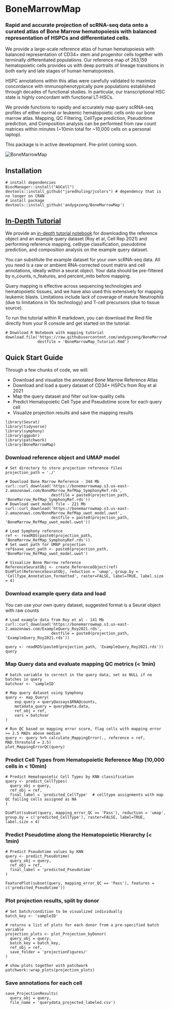 # BoneMarrowMap

### Rapid and accurate projection of scRNA-seq data onto a curated atlas of Bone Marrow hematopoiesis with balanced representation of HSPCs and differentiated cells.

We provide a large-scale reference atlas of human hematopoiesis with balanced representation of CD34+ stem and progenitor cells together with terminally differentiated populations.
Our reference map of 263,159 hematopoietic cells provides us with deep portraits of lineage transitions in both early and late stages of human hematopoiesis. 

HSPC annotations within this atlas were carefully validated to maximize concordance with immunophenotypically pure populations
established through decades of functional studies. In particular, our transcriptional HSC state is highly concordant with functional LT-HSCs.

We provide functions to rapidly and accurately map query scRNA-seq profiles of either normal or leukemic hematopoietic cells onto our bone marrow atlas. 
Mapping, QC Filtering, CellType prediction, Pseudotime prediction, and Composition analysis can be performed from raw count matrices within minutes
(~10min total for ~10,000 cells on a personal laptop).

This package is in active development. Pre-print coming soon.

![BoneMarrowMap](https://raw.githubusercontent.com/andygxzeng/BoneMarrowMap/main/inst/tutorial/BoneMarrow_ReferenceMap_Annotated.png)


## Installation

```
# install dependencies 
BiocManager::install("AUCell")
devtools::install_github("jaredhuling/jcolors") # dependency that is no longer on CRAN
# install package
devtools::install_github('andygxzeng/BoneMarrowMap')
```

## [In-Depth Tutorial](https://htmlpreview.github.io/?https://github.com/andygxzeng/BoneMarrowMap/blob/main/inst/tutorial/BoneMarrowMap_Tutorial.nb.html)

We provide an [in-depth tutorial notebook](https://htmlpreview.github.io/?https://github.com/andygxzeng/BoneMarrowMap/blob/main/inst/tutorial/BoneMarrowMap_Tutorial.nb.html) for downloading the reference object and an example query dataset (Roy et al, Cell Rep 2021) and performing reference mapping, celltype classification, pseudotime prediction, and composition analysis on the example query dataset.

You can substitute the example dataset for your own scRNA-seq data. All you need is a raw or ambient RNA-corrected count matrix and cell annotations, ideally within a seurat object. Your data should be pre-filtered by n_counts, n_features, and percent_mito before mapping.

Query mapping is effective across sequencing technologies and hematopoietic tissues, and we have also used this extensively for mapping leukemic blasts. Limitations include lack of coverage of mature Neutrophils (due to limitations in 10x technology) and T-cell precursors (due to tissue source).

To run the tutorial within R markdown, you can download the Rmd file directly from your R console and get started on the tutorial:
```
# Download R Notebook with mapping tutorial
download.file('https://raw.githubusercontent.com/andygxzeng/BoneMarrowMap/main/inst/tutorial/BoneMarrowMap_Tutorial.Rmd', 
              destfile = 'BoneMarrowMap_Tutorial.Rmd')
```

## Quick Start Guide

Through a few chunks of code, we will: 
  - Download and visualize the annotated Bone Marrow Reference Atlas
  - Download and load a query dataset of CD34+ HSPCs from Roy et al 2021
  - Map the query dataset and filter out low-quality cells 
  - Predict Hematopoietic Cell Type and Pseudotime score for each query cell
  - Visualize projection results and save the mapping results 
  
```
library(Seurat)
library(tidyverse)
library(symphony)
library(ggpubr)
library(patchwork)
library(BoneMarrowMap)
```

### Download reference object and UMAP model 

```
# Set directory to store projection reference files
projection_path = './'

# Download Bone Marrow Reference - 344 Mb
curl::curl_download('https://bonemarrowmap.s3.us-east-2.amazonaws.com/BoneMarrow_RefMap_SymphonyRef.rds', 
                    destfile = paste0(projection_path, 'BoneMarrow_RefMap_SymphonyRef.rds'))
# Download uwot model file - 221 Mb
curl::curl_download('https://bonemarrowmap.s3.us-east-2.amazonaws.com/BoneMarrow_RefMap_uwot_model.uwot', 
                    destfile = paste0(projection_path, 'BoneMarrow_RefMap_uwot_model.uwot'))

# Load Symphony reference
ref <- readRDS(paste0(projection_path, 'BoneMarrow_RefMap_SymphonyRef.rds'))
# Set uwot path for UMAP projection
ref$save_uwot_path <- paste0(projection_path, 'BoneMarrow_RefMap_uwot_model.uwot')

# Visualize Bone Marrow reference
ReferenceSeuratObj <- create_ReferenceObject(ref)
DimPlot(ReferenceSeuratObj, reduction = 'umap', group.by = 'CellType_Annotation_formatted', raster=FALSE, label=TRUE, label.size = 4)
```

### Download example query data and load 
You can use your own query dataset, suggested format is a Seurat object with raw counts
```
# Load example data from Roy et al - 141 Mb
curl::curl_download('https://bonemarrowmap.s3.us-east-2.amazonaws.com/ExampleQuery_Roy2021.rds',
                    destfile = paste0(projection_path, 'ExampleQuery_Roy2021.rds'))

query <- readRDS(paste0(projection_path, 'ExampleQuery_Roy2021.rds'))
query
```

### Map Query data and evaluate mapping QC metrics (< 1min)
```
# batch variable to correct in the query data, set as NULL if no batches in query
batchvar <- 'sampleID'

# Map query dataset using Symphony 
query <- map_Query(
    exp_query = query@assays$RNA@counts, 
    metadata_query = query@meta.data,
    ref_obj = ref,
    vars = batchvar
)

# Run QC based on mapping error score, flag cells with mapping error >= 2.5 MADs above median
query <- query %>% calculate_MappingError(., reference = ref, MAD.threshold = 2.5) 
plot_MappingErrorQC(query)
```

### Predict Cell Types from Hematopoietic Reference Map (10,000 cells in < 10min)
```
# Predict Hematopoietic Cell Types by KNN classification
query <- predict_CellTypes(
  query_obj = query, 
  ref_obj = ref, 
  final_label = 'predicted_CellType'  # celltype assignments with map QC failing cells assigned as NA
) 

DimPlot(subset(query, mapping_error_QC == 'Pass'), reduction = 'umap', group.by = c('predicted_CellType'), raster=FALSE, label=TRUE, label.size = 4)
```

### Predict Pseudotime along the Hematopoietic Hierarchy (< 1min)
```
# Predict Pseudotime values by KNN
query <- predict_Pseudotime(
  query_obj = query, 
  ref_obj = ref, 
  final_label = 'predicted_Pseudotime'
)

FeaturePlot(subset(query, mapping_error_QC == 'Pass'), features = c('predicted_Pseudotime'))
```

### Plot projection results, split by donor 
````
# Set batch/condition to be visualized individually
batch_key <- 'sampleID'

# returns a list of plots for each donor from a pre-specified batch variable
projection_plots <- plot_Projection_byDonor(
  query_obj = query, 
  batch_key = batch_key, 
  ref_obj = ref, 
  save_folder = 'projectionFigures/'
)

# show plots together with patchwork
patchwork::wrap_plots(projection_plots)
````

### Save annotations for each cell
```
save_ProjectionResults(
  query_obj = query, 
  file_name = 'querydata_projected_labeled.csv')
```


